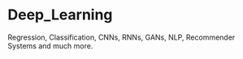 # Deep_Learning
Regression, Classification, CNNs, RNNs, GANs, NLP, Recommender Systems and much more.
